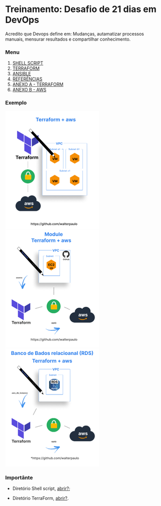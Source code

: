 # Treinamento: Desafio de 21 dias em DevOps

Acredito que Devops define em: Mudanças, autamatizar processos manuais, mensurar resultados e compartilhar conhecimento.

### Menu 

1. [SHELL SCRIPT](./base/shellscript/shellscript.md)
2. [TERRAFORM](./base/terraform/terraform.md)
3. [ANSIBLE](./base/terraform/terraform-ansible.md)
3. [REFERÊNCIAS](./base/credit/credit.md)
5. [ANEXO A - TERRAFORM](./base/terraform/install/anexo_A_terraform_install.md)
6. [ANEXO B - AWS](./base/terraform/install/anexo_B_aws_install.md)

### Exemplo

<!-- ![terraform + aws](./assets/images/terraform-aws.jpg) -->
<a href="./base/terraform/example/8-vpc/3/">
    <img src="./assets/images/terraform-aws.jpg" targer="_blank" alt="Mega estrutura" width="300" height="auto"/>
</a>
<a href="./base/terraform/example/9-modulos/1">
    <img src="./assets/images/Module-terraform-aws.jpg" targer="_blank" alt="Módulo, reaproveitando códigos" width="300" height="auto"/>
</a>
<a href="./base/terraform/example/10-outros-resources/1/">
    <img src="./assets/images/Rds-terraform-aws.jpg" targer="_blank" alt="Banco de Dados Relacional(RDS)" width="300" height="auto"/>
</a>

### Importânte
* Diretório Shell script, [abrir?](base/shellscript/example/);

* Diretório TerraForm, [abrir?](base/terraform/example/).
